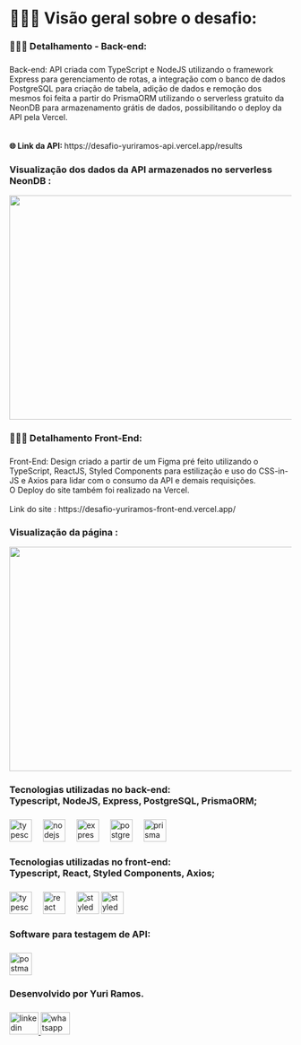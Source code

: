 <h1 align="left">👨🏽‍💻 Visão geral sobre o desafio:</h1>

###

<h3 align="left">👨🏽‍💻 Detalhamento - Back-end:</h3>

###

<p align="left">Back-end: API criada com TypeScript e  NodeJS  utilizando o framework Express para gerenciamento de rotas, a integração com o banco de dados  PostgreSQL  para criação de tabela, adição de dados e remoção dos mesmos foi feita a partir do PrismaORM utilizando o serverless gratuito da NeonDB para armazenamento grátis de dados, possibilitando o  deploy da API pela Vercel.<br><br><br> <strong> 🌐 Link da API: </strong> https://desafio-yuriramos-api.vercel.app/results </p>

###

###

<h3 align="left">Visualização dos dados da API armazenados no serverless NeonDB :</h3>

<div align="center">
  <img width="900" height="400" src="https://github.com/YuriGabrielR/desafio-yuriramos/assets/94508908/6422ceb8-1534-4a6a-9898-59a1295fd8cd"  />

</div>

###

<h3 align="left">👨🏽‍💻 Detalhamento Front-End:</h3>

###

<p align="left">Front-End: Design criado a partir de um Figma pré feito utilizando o  TypeScript, ReactJS, Styled Components para estilização e uso do CSS-in-JS e Axios para lidar com o consumo da API e demais requisições. <br>O Deploy do site também foi realizado na Vercel. <br><br>Link do site : https://desafio-yuriramos-front-end.vercel.app/</p>

###
<h3 align="left"> Visualização da página :</h3>

<div align="center">
  <img width="900" height="400" src="https://github.com/YuriGabrielR/desafio-yuriramos/assets/94508908/d9673659-6477-4836-9f8b-1e45f507b277"  />


</div>

###

<h3 align="left">Tecnologias utilizadas no back-end:<br>Typescript, NodeJS, Express, PostgreSQL, PrismaORM;</h3>

###

<div align="left">
  <img src="https://cdn.jsdelivr.net/gh/devicons/devicon/icons/typescript/typescript-original.svg" height="40" alt="typescript logo"  />
  <img width="12" />
  <img src="https://cdn.jsdelivr.net/gh/devicons/devicon/icons/nodejs/nodejs-original.svg" height="40" alt="nodejs logo"  />
  <img width="12" />
  <img src="https://cdn.jsdelivr.net/gh/devicons/devicon/icons/express/express-original.svg" height="40" alt="express logo"  />
  <img width="12" />
  <img src="https://cdn.jsdelivr.net/gh/devicons/devicon/icons/postgresql/postgresql-original.svg" height="40" alt="postgresql logo"  />
  <img width="12" />
  <img src="https://img.shields.io/badge/Prisma-2D3748?logo=prisma&logoColor=white&style=for-the-badge" height="40" alt="prisma logo"  />
</div>

###

<h3 align="left">Tecnologias utilizadas no front-end:<br>Typescript, React, Styled Components, Axios;</h3>

###

<div align="left">
  <img src="https://cdn.jsdelivr.net/gh/devicons/devicon/icons/typescript/typescript-original.svg" height="40" alt="typescript logo"  />
  <img width="12" />
  <img src="https://cdn.jsdelivr.net/gh/devicons/devicon/icons/react/react-original.svg" height="40" alt="react logo"  />
  <img width="12" />
  <img src="https://skillicons.dev/icons?i=styledcomponents" height="40" alt="styledcomponents logo"  />
  <img src="https://github.com/YuriGabrielR/desafio-yuriramos/assets/94508908/c3e776ee-3aab-4522-9aef-1e51b739d4dd" height="40" alt="styledcomponents logo"  />
</div>


###

<h3 align="left">Software para testagem de API:</h3>

###

<div align="left">
  <img src="https://img.shields.io/badge/Postman-FF6C37?logo=postman&logoColor=black&style=for-the-badge" height="40" alt="postman logo"  />
</div>

###

<h3 align="left">Desenvolvido por Yuri Ramos.</h3>

###

<div align="left">
  <a href="https://www.linkedin.com/in/yurigabrielramos/" target="_blank">
    <img src="https://raw.githubusercontent.com/maurodesouza/profile-readme-generator/master/src/assets/icons/social/linkedin/default.svg" width="52" height="40" alt="linkedin logo"  />
  </a>
  <a href="https://api.whatsapp.com/send?phone=5512981946294" target="_blank">
    <img src="https://raw.githubusercontent.com/maurodesouza/profile-readme-generator/master/src/assets/icons/social/whatsapp/default.svg" width="52" height="40" alt="whatsapp logo"  />
  </a>
</div>

###
